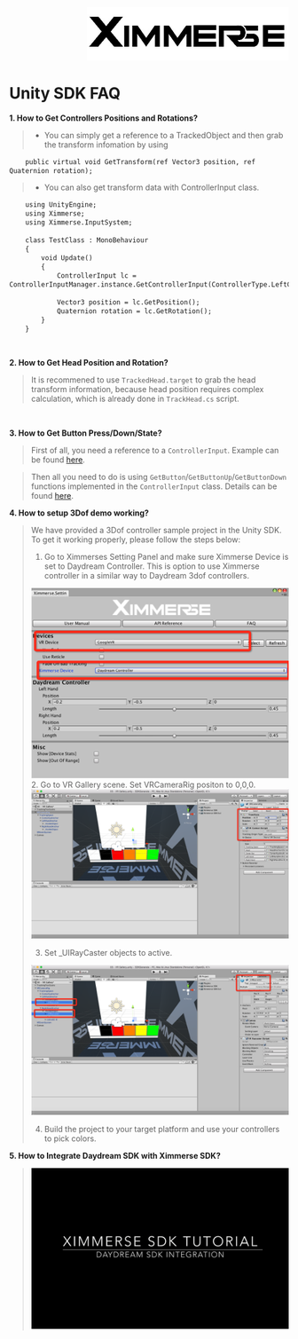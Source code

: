 <div align=right><img src="../Tools/imgs/xim.png" ></div>
<h1> Unity SDK FAQ</h1>


**1. How to Get Controllers Positions and Rotations?**

> * You can simply get a reference to a TrackedObject and then grab the transform infomation by using

        public virtual void GetTransform(ref Vector3 position, ref Quaternion rotation);

> * You can also get transform data with ControllerInput class.

        using UnityEngine;
        using Ximmerse;
        using Ximmerse.InputSystem;
      
        class TestClass : MonoBehaviour
        {
            void Update()
            {
                ControllerInput lc = ControllerInputManager.instance.GetControllerInput(ControllerType.LeftController);
      
                Vector3 position = lc.GetPosition();
                Quaternion rotation = lc.GetRotation();
            }
        }

&emsp;

**2. How to Get Head Position and Rotation?**

> It is recommened to use `TrackedHead.target` to grab the head transform information,
because head position requires complex calculation, which is already done in `TrackHead.cs` script.

&emsp;

**3. How to Get Button Press/Down/State?**

> First of all, you need a reference to a `ControllerInput`. Example can be found [here](https://github.com/Ximmerse/SDK/blob/master/Unity/APIDoc.md).

> Then all you need to do is using `GetButton`/`GetButtonUp`/`GetButtonDown` functions implemented in the `ControllerInput` class. Details can be found [here](https://github.com/Ximmerse/SDK/blob/master/Unity/APIDoc.md).

**4. How to setup 3Dof demo working?**
> We have provided a 3Dof controller sample project in the Unity SDK. To get it working properly, please follow the steps below:
> 
>1. Go to Ximmerses Setting Panel and make sure Ximmerse Device is set to Daydream Controller. This is option to use Ximmerse controller in a similar way to Daydream 3dof controllers.
>	<div align=left><img src="../Tools/imgs/3dof_setting.png" ></div>
>2. Go to VR Gallery scene. Set VRCameraRig positon to 0,0,0. 
>	<div align=left><img src="../Tools/imgs/3dof_set_to_zero.png" ></div>
>
>3. Set _UIRayCaster objects to active. 
>	<div align=left><img src="../Tools/imgs/3dof_set_active.png" ></div>
>
>4. Build the project to your target platform and use your controllers to pick colors. 
>

**5. How to Integrate Daydream SDK with Ximmerse SDK?**
> [![IMAGE ALT TEXT HERE](../Tools/imgs/daydream_sdk_integration.png)](https://www.youtube.com/watch?v=d6YVdRvNGfw)